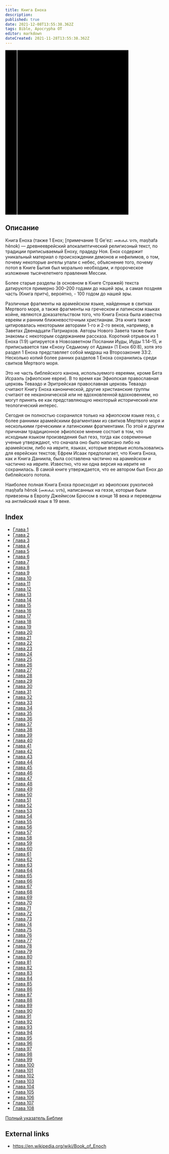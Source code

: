 ```yaml
---
title: Книга Еноха
description: 
published: true
date: 2021-12-08T13:55:38.362Z
tags: Bible, Apocrypha OT
editor: markdown
dateCreated: 2021-11-28T13:55:38.362Z
---
```


<div class="urantiapedia-book-front urantiapedia-book-bible">
<svg xmlns="http://www.w3.org/2000/svg"
	width="102.6mm" height="136.8mm"
	viewBox="0 0 102.6 136.8" version="1.1">
	<g transform="translate(-7,-5)">
		<rect width="9.6" height="136.8" x="7" y="5" />
		<rect width="96.9" height="136.8" x="17" y="5" />
		<text style="font-size:5px" x="61" y="22">АПОКРИФЫ</text>
		<text style="font-size:4px" x="61" y="125">Russian Synodal Text, 1876</text>
		<text style="font-size:9px" x="61" y="60">Книга Еноха</text>
	</g>
</svg>
</div>

## Описание


Книга Еноха (также 1 Енох; [примечание 1] Ge'ez: መጽሐፈ ሄኖክ, maṣḥafa hēnok) — древнееврейский апокалиптический религиозный текст, по традиции приписываемый Еноху, прадеду Ноя. Енох содержит уникальный материал о происхождении демонов и нефилимов, о том, почему некоторые ангелы упали с небес, объяснение того, почему потоп в Книге Бытия был морально необходим, и пророческое изложение тысячелетнего правления Мессии.

Более старые разделы (в основном в Книге Стражей) текста датируются примерно 300–200 годами до нашей эры, а самая поздняя часть (Книга притч), вероятно, - 100 годом до нашей эры.

Различные фрагменты на арамейском языке, найденные в свитках Мертвого моря, а также фрагменты на греческом и латинском языках койне, являются доказательством того, что Книга Еноха была известна евреям и ранним ближневосточным христианам. Эта книга также цитировалась некоторыми авторами 1-го и 2-го веков, например, в Заветах Двенадцати Патриархов. Авторы Нового Завета также были знакомы с некоторым содержанием рассказа. Короткий отрывок из 1 Еноха (1:9) цитируется в Новозаветном Послании Иуды, Иуды 1:14–15, и приписывается там «Еноху Седьмому от Адама» (1 Енох 60:8), хотя это раздел 1 Еноха представляет собой мидраш на Второзаконие 33:2. Несколько копий более ранних разделов 1 Еноха сохранились среди свитков Мертвого моря.

Это не часть библейского канона, используемого евреями, кроме Бета Исраэль (эфиопские евреи). В то время как Эфиопская православная церковь Теваэдо и Эритрейская православная церковь Теваэдо считают Книгу Еноха канонической, другие христианские группы считают ее неканонической или не вдохновленной вдохновением, но могут принять ее как представляющую некоторый исторический или теологический интерес.

Сегодня он полностью сохранился только на эфиопском языке геэз, с более ранними арамейскими фрагментами из свитков Мертвого моря и несколькими греческими и латинскими фрагментами. По этой и другим причинам традиционное эфиопское мнение состоит в том, что исходным языком произведения был геэз, тогда как современные ученые утверждают, что сначала оно было написано либо на арамейском, либо на иврите, языках, которые впервые использовались для еврейских текстов; Ефрем Исаак предполагает, что Книга Еноха, как и Книга Даниила, была составлена ​​частично на арамейском и частично на иврите. Известно, что ни одна версия на иврите не сохранилась. В самой книге утверждается, что ее автором был Енох до библейского потопа.

Наиболее полная Книга Еноха происходит из эфиопских рукописей maṣḥafa hēnok (መጽሐፈ ሄኖክ), написанных на геэзе, которые были привезены в Европу Джеймсом Брюсом в конце 18 века и переведены на английский язык в 19 веке.

## Index

- [Глава 1](/ru/Bible/Book_of_Enoch/1)
- [Глава 2](/ru/Bible/Book_of_Enoch/2)
- [Глава 3](/ru/Bible/Book_of_Enoch/3)
- [Глава 4](/ru/Bible/Book_of_Enoch/4)
- [Глава 5](/ru/Bible/Book_of_Enoch/5)
- [Глава 6](/ru/Bible/Book_of_Enoch/6)
- [Глава 7](/ru/Bible/Book_of_Enoch/7)
- [Глава 8](/ru/Bible/Book_of_Enoch/8)
- [Глава 9](/ru/Bible/Book_of_Enoch/9)
- [Глава 10](/ru/Bible/Book_of_Enoch/10)
- [Глава 11](/ru/Bible/Book_of_Enoch/11)
- [Глава 12](/ru/Bible/Book_of_Enoch/12)
- [Глава 13](/ru/Bible/Book_of_Enoch/13)
- [Глава 14](/ru/Bible/Book_of_Enoch/14)
- [Глава 15](/ru/Bible/Book_of_Enoch/15)
- [Глава 16](/ru/Bible/Book_of_Enoch/16)
- [Глава 17](/ru/Bible/Book_of_Enoch/17)
- [Глава 18](/ru/Bible/Book_of_Enoch/18)
- [Глава 19](/ru/Bible/Book_of_Enoch/19)
- [Глава 20](/ru/Bible/Book_of_Enoch/20)
- [Глава 21](/ru/Bible/Book_of_Enoch/21)
- [Глава 22](/ru/Bible/Book_of_Enoch/22)
- [Глава 23](/ru/Bible/Book_of_Enoch/23)
- [Глава 24](/ru/Bible/Book_of_Enoch/24)
- [Глава 25](/ru/Bible/Book_of_Enoch/25)
- [Глава 26](/ru/Bible/Book_of_Enoch/26)
- [Глава 27](/ru/Bible/Book_of_Enoch/27)
- [Глава 28](/ru/Bible/Book_of_Enoch/28)
- [Глава 29](/ru/Bible/Book_of_Enoch/29)
- [Глава 30](/ru/Bible/Book_of_Enoch/30)
- [Глава 31](/ru/Bible/Book_of_Enoch/31)
- [Глава 32](/ru/Bible/Book_of_Enoch/32)
- [Глава 33](/ru/Bible/Book_of_Enoch/33)
- [Глава 34](/ru/Bible/Book_of_Enoch/34)
- [Глава 35](/ru/Bible/Book_of_Enoch/35)
- [Глава 36](/ru/Bible/Book_of_Enoch/36)
- [Глава 37](/ru/Bible/Book_of_Enoch/37)
- [Глава 38](/ru/Bible/Book_of_Enoch/38)
- [Глава 39](/ru/Bible/Book_of_Enoch/39)
- [Глава 40](/ru/Bible/Book_of_Enoch/40)
- [Глава 41](/ru/Bible/Book_of_Enoch/41)
- [Глава 42](/ru/Bible/Book_of_Enoch/42)
- [Глава 43](/ru/Bible/Book_of_Enoch/43)
- [Глава 44](/ru/Bible/Book_of_Enoch/44)
- [Глава 45](/ru/Bible/Book_of_Enoch/45)
- [Глава 46](/ru/Bible/Book_of_Enoch/46)
- [Глава 47](/ru/Bible/Book_of_Enoch/47)
- [Глава 48](/ru/Bible/Book_of_Enoch/48)
- [Глава 49](/ru/Bible/Book_of_Enoch/49)
- [Глава 50](/ru/Bible/Book_of_Enoch/50)
- [Глава 51](/ru/Bible/Book_of_Enoch/51)
- [Глава 52](/ru/Bible/Book_of_Enoch/52)
- [Глава 53](/ru/Bible/Book_of_Enoch/53)
- [Глава 54](/ru/Bible/Book_of_Enoch/54)
- [Глава 55](/ru/Bible/Book_of_Enoch/55)
- [Глава 56](/ru/Bible/Book_of_Enoch/56)
- [Глава 57](/ru/Bible/Book_of_Enoch/57)
- [Глава 58](/ru/Bible/Book_of_Enoch/58)
- [Глава 59](/ru/Bible/Book_of_Enoch/59)
- [Глава 60](/ru/Bible/Book_of_Enoch/60)
- [Глава 61](/ru/Bible/Book_of_Enoch/61)
- [Глава 62](/ru/Bible/Book_of_Enoch/62)
- [Глава 63](/ru/Bible/Book_of_Enoch/63)
- [Глава 64](/ru/Bible/Book_of_Enoch/64)
- [Глава 65](/ru/Bible/Book_of_Enoch/65)
- [Глава 66](/ru/Bible/Book_of_Enoch/66)
- [Глава 67](/ru/Bible/Book_of_Enoch/67)
- [Глава 68](/ru/Bible/Book_of_Enoch/68)
- [Глава 69](/ru/Bible/Book_of_Enoch/69)
- [Глава 70](/ru/Bible/Book_of_Enoch/70)
- [Глава 71](/ru/Bible/Book_of_Enoch/71)
- [Глава 72](/ru/Bible/Book_of_Enoch/72)
- [Глава 73](/ru/Bible/Book_of_Enoch/73)
- [Глава 74](/ru/Bible/Book_of_Enoch/74)
- [Глава 75](/ru/Bible/Book_of_Enoch/75)
- [Глава 76](/ru/Bible/Book_of_Enoch/76)
- [Глава 77](/ru/Bible/Book_of_Enoch/77)
- [Глава 78](/ru/Bible/Book_of_Enoch/78)
- [Глава 79](/ru/Bible/Book_of_Enoch/79)
- [Глава 80](/ru/Bible/Book_of_Enoch/80)
- [Глава 81](/ru/Bible/Book_of_Enoch/81)
- [Глава 82](/ru/Bible/Book_of_Enoch/82)
- [Глава 83](/ru/Bible/Book_of_Enoch/83)
- [Глава 84](/ru/Bible/Book_of_Enoch/84)
- [Глава 85](/ru/Bible/Book_of_Enoch/85)
- [Глава 86](/ru/Bible/Book_of_Enoch/86)
- [Глава 87](/ru/Bible/Book_of_Enoch/87)
- [Глава 88](/ru/Bible/Book_of_Enoch/88)
- [Глава 89](/ru/Bible/Book_of_Enoch/89)
- [Глава 90](/ru/Bible/Book_of_Enoch/90)
- [Глава 91](/ru/Bible/Book_of_Enoch/91)
- [Глава 92](/ru/Bible/Book_of_Enoch/92)
- [Глава 93](/ru/Bible/Book_of_Enoch/93)
- [Глава 94](/ru/Bible/Book_of_Enoch/94)
- [Глава 95](/ru/Bible/Book_of_Enoch/95)
- [Глава 96](/ru/Bible/Book_of_Enoch/96)
- [Глава 97](/ru/Bible/Book_of_Enoch/97)
- [Глава 98](/ru/Bible/Book_of_Enoch/98)
- [Глава 99](/ru/Bible/Book_of_Enoch/99)
- [Глава 100](/ru/Bible/Book_of_Enoch/100)
- [Глава 101](/ru/Bible/Book_of_Enoch/101)
- [Глава 102](/ru/Bible/Book_of_Enoch/102)
- [Глава 103](/ru/Bible/Book_of_Enoch/103)
- [Глава 104](/ru/Bible/Book_of_Enoch/104)
- [Глава 105](/ru/Bible/Book_of_Enoch/105)
- [Глава 106](/ru/Bible/Book_of_Enoch/106)
- [Глава 107](/ru/Bible/Book_of_Enoch/107)
- [Глава 108](/ru/Bible/Book_of_Enoch/108)


[Полный указатель Библии](/ru/index/bible)


## External links

- https://en.wikipedia.org/wiki/Book_of_Enoch